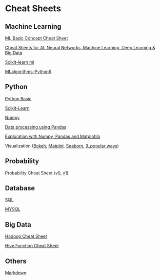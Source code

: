 # Cheat Sheets

## Machine Learning

[ML Basic Concept Cheat Sheet](http://ml-cheatsheet.readthedocs.io/en/latest/)

[Cheat Sheets for AI, Neural Networks, Machine Learning, Deep Learning & Big Data](https://becominghuman.ai/cheat-sheets-for-ai-neural-networks-machine-learning-deep-learning-big-data-678c51b4b463)

[Scikit-learn ml](http://scikit-learn.org/stable/tutorial/machine_learning_map/)

[MLalgorithms-PythonR](./cheatsheet/MLalgorithms-PythonR.pdf)



## Python

[Python Basic](./cheatsheet/PythonForDataScience.pdf)

[Scikit-Learn](./cheatsheet/Scikit-Learn.pdf)

[Numpy](./cheatsheet/Numpy_Python_Cheat_Sheet.pdf)

[Data processing using Pandas](./cheatsheet/DataEx_using_Pandas.pdf)

[Exploration with Numpy, Pandas and Matplotlib](./cheatsheet/Data-Exploration-in-Python.pdf)

Visualization ([Bokeh](./cheatsheet/Python_Bokeh_Cheat_Sheet.pdf), [Matplot](https://matplotlib.org/api/_as_gen/matplotlib.pyplot.show.html), [Seaborn](http://seaborn.pydata.org/), [9_popular ways](https://www.analyticsvidhya.com/blog/2015/05/data-visualization-python/))



## Probability

Probability Cheat Sheet ([v0](./cheatsheet/probability_cheatsheet_v0.pdf), [v1](./cheatsheet/probability_cheatsheet_v1.pdf))



## Database

[SQL](./cheatsheet/sql-cheat-sheet.pdf)

[MYSQL](http://cse.unl.edu/~sscott/ShowFiles/SQL/CheatSheet/SQLCheatSheet.html)

## Big Data

[Hadoop Cheat Sheet](http://www.jesse-anderson.com/2016/03/hadoop-cheat-sheet/)

[Hive Function Cheat Sheet](https://www.qubole.com/resources/hive-function-cheat-sheet/)



## Others

[Markdown](https://github.com/adam-p/markdown-here/wiki/Markdown-Cheatsheet)



